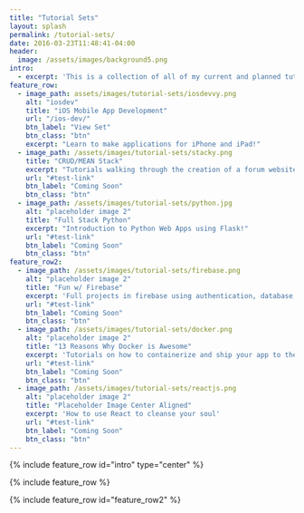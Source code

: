 ```yaml
---
title: "Tutorial Sets"
layout: splash
permalink: /tutorial-sets/
date: 2016-03-23T11:48:41-04:00
header:
  image: /assets/images/background5.png
intro: 
  - excerpt: 'This is a collection of all of my current and planned tutorial sets. If you have any recommendations for new and fun technologies to explore, reach out!'
feature_row:
  - image_path: assets/images/tutorial-sets/iosdevvy.png
    alt: "iosdev"
    title: "iOS Mobile App Development"
    url: "/ios-dev/"
    btn_label: "View Set"
    btn_class: "btn"
    excerpt: "Learn to make applications for iPhone and iPad!"
  - image_path: /assets/images/tutorial-sets/stacky.png
    title: "CRUD/MEAN Stack"
    excerpt: "Tutorials walking through the creation of a forum website, from back to front."
    url: "#test-link"
    btn_label: "Coming Soon"
    btn_class: "btn"
  - image_path: /assets/images/tutorial-sets/python.jpg
    alt: "placeholder image 2"
    title: "Full Stack Python"
    excerpt: "Introduction to Python Web Apps using Flask!"
    url: "#test-link"
    btn_label: "Coming Soon"
    btn_class: "btn"
feature_row2:
  - image_path: /assets/images/tutorial-sets/firebase.png
    alt: "placeholder image 2"
    title: "Fun w/ Firebase"
    excerpt: 'Full projects in firebase using authentication, database, storage, etc!'
    url: "#test-link"
    btn_label: "Coming Soon"
    btn_class: "btn"
  - image_path: /assets/images/tutorial-sets/docker.png
    alt: "placeholder image 2"
    title: "13 Reasons Why Docker is Awesome"
    excerpt: 'Tutorials on how to containerize and ship your app to the cloud'
    url: "#test-link"
    btn_label: "Coming Soon"
    btn_class: "btn"
  - image_path: /assets/images/tutorial-sets/reactjs.png
    alt: "placeholder image 2"
    title: "Placeholder Image Center Aligned"
    excerpt: 'How to use React to cleanse your soul'
    url: "#test-link"
    btn_label: "Coming Soon"
    btn_class: "btn"
---
```


{% include feature_row id="intro" type="center" %}

{% include feature_row %}

{% include feature_row id="feature_row2" %}

